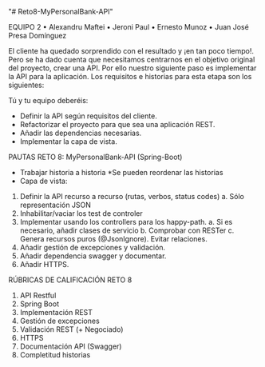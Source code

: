 "# Reto8-MyPersonalBank-API" 

EQUIPO 2
• Alexandru Maftei
• Jeroni Paul
• Ernesto Munoz
• Juan José Presa Domínguez

El cliente ha quedado sorprendido con el resultado y ¡en tan poco tiempo!. Pero se ha dado cuenta que necesitamos centrarnos en el objetivo original del proyecto, crear una API.
Por ello nuestro siguiente paso es implementar la API para la aplicación.
Los requisitos e historias para esta etapa son los siguientes:

Tú y tu equipo deberéis:
- Definir la API según requisitos del cliente.
- Refactorizar el proyecto para que sea una aplicación REST.
- Añadir las dependencias necesarias.
- Implementar la capa de vista.

PAUTAS RETO 8: MyPersonalBank-API (Spring-Boot)
- Trabajar historia a historia
*Se pueden reordenar las historias
- Capa de vista:
1. Definir la API recurso a recurso (rutas, verbos, status codes)
	a. Sólo representación JSON
2. Inhabilitar/vaciar los test de controler
3. Implementar usando los controllers para los happy-path.
	a. Si es necesario, añadir clases de servicio
	b. Comprobar con RESTer
	c. Genera recursos puros (@JsonIgnore). Evitar relaciones.
4. Añadir gestión de excepciones y validación.
5. Añadir dependencia swagger y documentar.
6. Añadir HTTPS.

RÚBRICAS DE CALIFICACIÓN RETO 8
1. API Restful
2. Spring Boot
3. Implementación REST
4. Gestión de excepciones
5. Validación REST (+ Negociado)
6. HTTPS
7. Documentación API (Swagger)
8. Completitud historias
